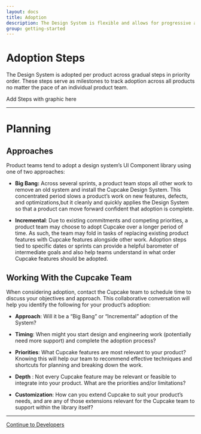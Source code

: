 ```yaml
---
layout: docs
title: Adoption
description: The Design System is flexible and allows for progressive adoption by product teams.
group: getting-started
---
```


# Adoption Steps
The Design System is adopted per product across gradual steps in priority order. These steps serve as milestones to track adoption across all products no matter the pace of an individual product team.

Add Steps with graphic here

---
# Planning
## Approaches 
Product teams tend to adopt a design system’s UI Component library using one of two approaches:

 - **Big Bang:** Across several sprints, a product team stops all other work to remove an old system and install the Cupcake Design System. This concentrated period slows a product’s work on new features, defects, and optimizations,but it cleanly and quickly applies the Design System so that a product can move forward confident that adoption is complete.
 
 - **Incremental**: Due to existing commitments and competing priorities, a product team may choose to adopt Cupcake over a longer period of time. As such, the team may fold in tasks of replacing existing product features with Cupcake features alongside other work. Adoption steps tied to specific dates or sprints can provide a helpful barometer of intermediate goals and also help teams understand in what order Cupcake features should be adopted.

## Working With the Cupcake Team
When considering adoption, contact the Cupcake team to schedule time to discuss your objectives and approach. This collaborative conversation will help you identify the following for your product’s adoption:

- **Approach**: Will it be a “Big Bang” or “Incremental” adoption of the System?

- **Timing**: When might you start design and engineering work (potentially need more support) and complete the adoption process?

- **Priorities**: What Cupcake features are most relevant to your product? Knowing this will help our team to recommend effective techniques and shortcuts for planning and breaking down the work.

- **Depth** : Not every Cupcake feature may be relevant or feasible to integrate into your product. What are the priorities and/or limitations?

- **Customization**: How can you extend Cupcake to suit your product’s needs, and are any of those extensions relevant for the Cupcake team to support within the library itself?

---

<a class="c-btn-link c-pull-right" href="{{ site.url }}{{ site.baseurl }}/content/getting-started/developers/">
 Continue to Developers <i class="fa fa-arrow-right"></i>
</a>